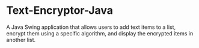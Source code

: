 # Text-Encryptor-Java
A Java Swing application that allows users to add text items to a list, encrypt them using a specific algorithm, and display the encrypted items in another list.
